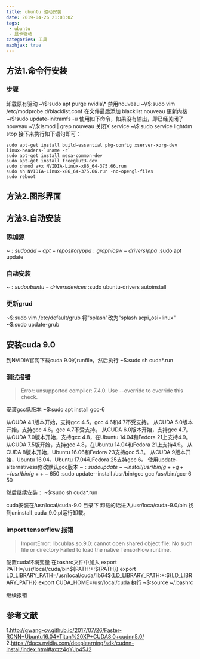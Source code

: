 ```yaml
---
title: ubuntu 驱动安装
date: 2019-04-26 21:03:02
tags:
 - ubuntu
 - 显卡驱动
categories: 工具
maxhjax: true
---
```



## 方法1.命令行安装
### 步骤
卸载原有驱动
~\\$:sudo apt purge nvidia\*
禁用nouveau
~\\$:sudo vim /etc/modprobe.d/blacklist.conf
在文件最后添加
blacklist nouveau
更新内核
~\\$:sudo update-initramfs -u
使用如下命令，如果没有输出，即已经关闭了nouveau
~\\$:lsmod | grep nouveau 
关闭X service
~\\$:sudo service lightdm stop
接下来执行如下语句即可：
``` shell
sudo apt-get install build-essential pkg-config xserver-xorg-dev linux-headers-`uname -r`
sudo apt-get install mesa-common-dev
sudo apt-get install freeglut3-dev
sudo chmod a+x NVIDIA-Linux-x86_64-375.66.run
sudo sh NVIDIA-Linux-x86_64-375.66.run -no-opengl-files
sudo reboot
```


## 方法2.图形界面


## 方法3.自动安装
### 添加源
~$:sudo add-apt-repository ppa:graphicsw-drivers/ppa
~$:sudo apt update

### 自动安装
~$:sudo ubuntu-drivers devices
~$:sudo ubuntu-drivers autoinstall

### 更新grud
~$:sudo vim /etc/default/grub
将"splash"改为"splash acpi_osi=linux"
~$:sudo update-grub


## 安装cuda 9.0
到NVIDIA官网下载cuda 9.0的runfile，然后执行
~$:sudo sh cuda\*.run
### 测试报错
> Error: unsupported compiler: 7.4.0. Use --override to override this check.

安装gcc低版本
~$:sudo apt install gcc-6

从CUDA 4.1版本开始，支持gcc 4.5。gcc 4.6和4.7不受支持。
从CUDA 5.0版本开始，支持gcc 4.6。gcc 4.7不受支持。
从CUDA 6.0版本开始，支持gcc 4.7。
从CUDA 7.0版本开始，支持gcc 4.8，在Ubuntu 14.04和Fedora 21上支持4.9。
从CUDA 7.5版开始，支持gcc 4.8，在Ubuntu 14.04和Fedora 21上支持4.9。
从CUDA 8版本开始，Ubuntu 16.06和Fedora 23支持gcc 5.3。
从CUDA 9版本开始，Ubuntu 16.04，Ubuntu 17.04和Fedora 25支持gcc 6。
使用update-alternativess修改默认gcc版本
~$:sudo update--install /usr/bin/g++ g++ /usr/bin/g++-6 50
~$:sudo update--install /usr/bin/gcc gcc /usr/bin/gcc-6 50

然后继续安装：
~$:sudo sh cuda\*.run

cuda安装在/usr/local/cuda-9.0 目录下
卸载的话进入/usr/loca/cuda-9.0/bin 找到uninstall_cuda_9.0.pl运行卸载。

### import tensorflow 报错
> ImportError: libcublas.so.9.0: cannot open shared object file: No such file or directory
Failed to load the native TensorFlow runtime.

配置cuda环境变量
在bashrc文件中加入
export PATH=/usr/local/cuda/bin${PATH:+:${PATH}}
export LD_LIBRARY_PATH=/usr/local/cuda/lib64${LD_LIBRARY_PATH:+:${LD_LIBRARY_PATH}}
export CUDA_HOME=/usr/local/cuda
执行
~$:source ~/.bashrc

继续报错

## 参考文献
1.http://gwang-cv.github.io/2017/07/26/Faster-RCNN+Ubuntu16.04+Titan%20XP+CUDA8.0+cudnn5.0/
2.https://docs.nvidia.com/deeplearning/sdk/cudnn-install/index.html#axzz4qYJp45J2


